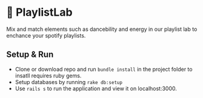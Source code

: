 # 🧪 PlaylistLab

Mix and match elements such as dancebility and energy in our playlist lab to enchance your spotify playlists.

## Setup & Run

- Clone or download repo and run `bundle install` in the project folder to insatll requires ruby gems.
- Setup databases by running `rake db:setup`
- Use `rails s` to run the application and view it on localhost:3000.

